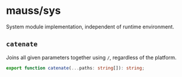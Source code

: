 # mauss/sys

System module implementation, independent of runtime environment.

## `catenate`

Joins all given parameters together using `/`, regardless of the platform.

```ts
export function catenate(...paths: string[]): string;
```

